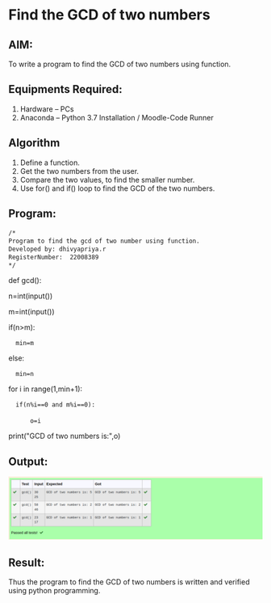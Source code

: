 # Find the GCD of two numbers

## AIM:
To write a program to find the GCD of two numbers using function.

## Equipments Required:
1. Hardware – PCs
2. Anaconda – Python 3.7 Installation / Moodle-Code Runner

## Algorithm
1. Define a function.
2. Get the two numbers from the user.
3. Compare the two values, to find the smaller number.
4. Use for() and if() loop to find the GCD of the two numbers.

## Program:
```
/*
Program to find the gcd of two number using function.
Developed by: dhivyapriya.r
RegisterNumber:  22008389
*/
```
def gcd():

   n=int(input())

   m=int(input())

   if(n>m):

      min=m

   else:

      min=n

   for i in range(1,min+1):

      if(n%i==0 and m%i==0):

          o=i

   print("GCD of two numbers is:",o)

## Output:
![gcd1](./images/gcd1.png)


## Result:
Thus the program to find the GCD of two numbers is written and verified using python programming.
